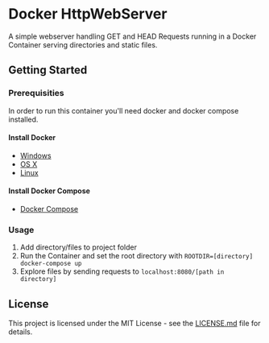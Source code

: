 # Docker HttpWebServer

A simple  webserver handling GET and HEAD Requests running in a Docker Container serving directories and static files.

## Getting Started

### Prerequisities

In order to run this container you'll need docker and docker compose installed.

#### Install Docker
* [Windows](https://docs.docker.com/windows/started)
* [OS X](https://docs.docker.com/mac/started/)
* [Linux](https://docs.docker.com/linux/started/)

#### Install Docker Compose
* [Docker Compose](https://docs.docker.com/compose/install/)

### Usage

1. Add directory/files to project folder
2. Run the Container and set the root directory with `ROOTDIR=[directory] docker-compose up`
3. Explore files by sending requests to `localhost:8080/[path in directory]`

## License

This project is licensed under the MIT License - see the [LICENSE.md](LICENSE.md) file for details.

